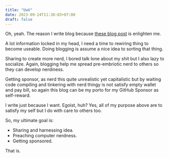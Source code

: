 ```yaml
---
title: "UwU"
date: 2023-09-24T11:38:03+07:00
draft: false
---
```


Oh, yeah. The reason I write blog because [these blog post](https://www.craigkerstiens.com/2013/03/31/why-i-blog/) is enlighten me. 

A lot information locked in my head, I need a time to rewiring thing to become useable. Doing blogging is assume a nice idea to sorting that thing.

Sharing to create more nerd, I bored talk lone about my shit but I also lazy to socialize. Again, blogging help me spread pre-embriotic nerd to others so they can develop nerdiness.

Getting sponsor, as nerd this quite unrealistic yet capitalistic but by waiting code compiling and tinkering
with nerd thingy is not satisfy empty wallet and pay bill, so again this blog can be my porto for my GitHub Sponsor as self-reward.

I write just because I want. Egoist, huh? Yes, all of my purpose above are to satisfy my self but I do with care to others too.

So, my ultimate goal is:

- Sharing and harnessing idea.
- Preaching computer nerdness.
- Getting sponsored.

That is.
